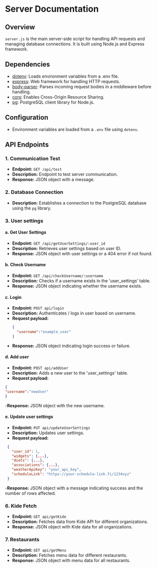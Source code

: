 # Server Documentation

## Overview

`server.js` is the main server-side script for handling API requests and managing database connections. It is built using Node.js and Express framework.

## Dependencies

- [dotenv](https://www.npmjs.com/package/dotenv): Loads environment variables from a .env file.
- [express](https://www.npmjs.com/package/express): Web framework for handling HTTP requests.
- [body-parser](https://www.npmjs.com/package/body-parser): Parses incoming request bodies in a middleware before handling.
- [cors](https://www.npmjs.com/package/cors): Enables Cross-Origin Resource Sharing.
- [pg](https://www.npmjs.com/package/pg): PostgreSQL client library for Node.js.

## Configuration

- Environment variables are loaded from a `.env` file using `dotenv`.

## API Endpoints

### 1. Communication Test

- **Endpoint:** `GET /api/test`
- **Description:** Endpoint to test server communication.
- **Response:** JSON object with a message.

### 2. Database Connection

- **Description:** Establishes a connection to the PostgreSQL database using the `pg` library.

### 3. User settings
#### a. Get User Settings
- **Endpoint:** `GET /api/getUserSettings/:user_id`
- **Description:** Retrieves user settings based on user ID.
- **Response:** JSON object with user settings or a 404 error if not found.
#### b. Check Username
- **Endpoint:** `GET /api/checkUsername/:username`
- **Description:** Checks if a username exists in the 'user_settings' table.
- **Response:** JSON object indicating whether the username exists.
#### c. Login
- **Endpoint:** `POST api/login`
- **Description:** Authenticates / logs in user based on username.
- **Request payload:**
  ```json
  {
    "username":"example_user"
  }
  ```
- **Response:** JSON object indicating login success or failure.
#### d. Add user
- **Endpoint:** `POST api/addUser`
- **Description:** Adds a new user to the 'user_settings' table.
- **Request payload:**
```json
{
"username":"newUser"
}
```
-**Response:** JSON object with the new username.
#### e. Update user settings
- **Endpoint:** `PUT api/updateUserSettings`
- **Description:** Updates user settings.
- **Request payload:**
 ```json
  {
    "user_id": 1,
    "widgets": {...},
    "diets": {...},
    "associations": {...},
    "weatherApiKey": "your_api_key",
    "scheduleLink": "https://your-schedule-link.fi/1234xyz"
  }
```
-**Response:** JSON object with a message indicating success and the number of rows affected.

### 6. Kide Fetch
- **Endpoint:** `GET api/getKide`
- **Description:** Fetches data from Kide API for different organizations.
- **Response:** JSON object with Kide data for all organizations.

### 7. Restaurants
- **Endpoint:** `GET api/getMenu` 
- **Description:** Fetches menu data for different restaurants.
- **Response:** JSON object with menu data for all restaurants.

  

